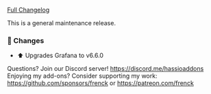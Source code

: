 [Full Changelog][changelog]

This is a general maintenance release.

### 🔨  Changes

- :arrow_up: Upgrades Grafana to v6.6.0

[changelog]: https://github.com/hassio-addons/addon-grafana/compare/v4.0.1...v4.1.0

Questions? Join our Discord server! https://discord.me/hassioaddons
Enjoying my add-ons? Consider supporting my work:
https://github.com/sponsors/frenck or https://patreon.com/frenck
